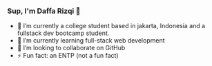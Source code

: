 ### Sup, I'm Daffa Rizqi 👋


- 🔭 I’m currently a college student based in jakarta, Indonesia and a fullstack dev bootcamp student.
- 🌱 I’m currently learning full-stack web development
- 👯 I’m looking to collaborate on GitHub
- ⚡ Fun fact: an ENTP (not a fun fact)

